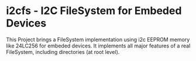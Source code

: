 # i2cfs - I2C FileSystem for Embeded Devices

This Project brings a FileSystem implementation using i2c EEPROM memory like 24LC256 for embeded devices. It implements
all major features of a real FileSystem, including directories (at root level).

